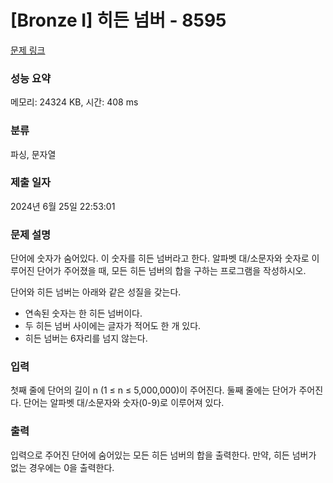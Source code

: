 # [Bronze I] 히든 넘버 - 8595 

[문제 링크](https://www.acmicpc.net/problem/8595) 

### 성능 요약

메모리: 24324 KB, 시간: 408 ms

### 분류

파싱, 문자열

### 제출 일자

2024년 6월 25일 22:53:01

### 문제 설명

<p>단어에 숫자가 숨어있다. 이 숫자를 히든 넘버라고 한다. 알파벳 대/소문자와 숫자로 이루어진 단어가 주어졌을 때, 모든 히든 넘버의 합을 구하는 프로그램을 작성하시오.</p>

<p>단어와 히든 넘버는 아래와 같은 성질을 갖는다.</p>

<ul>
	<li>연속된 숫자는 한 히든 넘버이다.</li>
	<li>두 히든 넘버 사이에는 글자가 적어도 한 개 있다.</li>
	<li>히든 넘버는 6자리를 넘지 않는다.</li>
</ul>

### 입력 

 <p>첫째 줄에 단어의 길이 n (1 ≤ n ≤ 5,000,000)이 주어진다. 둘째 줄에는 단어가 주어진다. 단어는 알파벳 대/소문자와 숫자(0-9)로 이루어져 있다. </p>

### 출력 

 <p>입력으로 주어진 단어에 숨어있는 모든 히든 넘버의 합을 출력한다. 만약, 히든 넘버가 없는 경우에는 0을 출력한다.</p>

